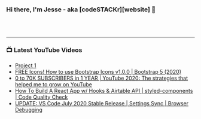 ### Hi there, I'm Jesse - aka [codeSTACKr][website] 👋

<br />
<br />

---

### 📺 Latest YouTube Videos

<!-- YOUTUBE:START -->
- [Project 1](https://github.com/deven740/machine_learning_projects/blob/master/Bike%20Sharing%20Demand/Bike_Sharing_Demand.ipynb)
- [FREE Icons! How to use Bootstrap Icons v1.0.0 | Bootstrap 5 (2020)](https://www.youtube.com/watch?v=DPnJldwv22o)
- [0 to 70K SUBSCRIBERS in 1 YEAR | YouTube 2020: The strategies that helped me to grow on YouTube](https://www.youtube.com/watch?v=oNGZ7h5LR-o)
- [How To Build A React App w/ Hooks & Airtable API | styled-components | Code Quality Check](https://www.youtube.com/watch?v=FEoEvSmtmPQ)
- [UPDATE: VS Code July 2020 Stable Release | Settings Sync | Browser Debugging](https://www.youtube.com/watch?v=4adVM33GAlA)
<!-- YOUTUBE:END -->


